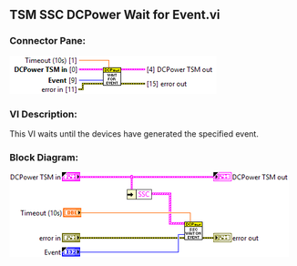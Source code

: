 ## **TSM SSC DCPower Wait for Event.vi**
### Connector Pane:
![alt text](/docs/images/Instrument%20Control/DCPower/Triggers%20and%20Events/TSM%20SSC%20DCPower%20Wait%20for%20Event.vic.png "TSM SSC DCPower Wait for Event.vi connector pane")

### VI Description:
This VI waits until the devices have generated the specified event.

### Block Diagram:
![alt text](/docs/images/Instrument%20Control/DCPower/Triggers%20and%20Events/TSM%20SSC%20DCPower%20Wait%20for%20Event.vid.png "TSM SSC DCPower Wait for Event.vi block diagram")
